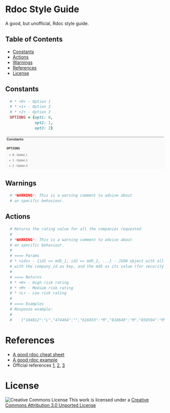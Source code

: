 # Rdoc Style Guide

A good, but unofficial, Rdoc style guide.

## Table of Contents

* [Constants](#constants)
* [Actions](#actions)
* [Warnings](#warnings)
* [References](#references)
* [License](#license)

## Constants

  ```Ruby
    # * +0+ - Option 1
    # * +1+ - Option 2
    # * +2+ - Option 3
    OPTIONS = {opt1: 0,
               opt2: 1,
               opt3: 2}
  ```

  ![alt tag](https://raw.githubusercontent.com/ljromero/rdoc-style-guide/master/app/assets/images/constants.png)

## Warnings

  ```Ruby
    # *WARNING*: This is a warning comment to advise about
    # an specific behaviour.
  ```

## Actions

  ```Ruby
    # Returns the rating value for all the companies requested
    #
    # *WARNING*: This is a warning comment to advise about
    # an specific behaviour.
    #
    # ==== Params
    # * +ids+ - {id1 => md5_1, id2 => md5_2, ...} - JSON object with all the companies to return their risk. Each company is added to the object
    # with the company_id as key, and the md5 as its value (for security purposes).
    #
    # ==== Returns
    # * +H+ - High risk rating
    # * +M+ - Medium risk rating
    # * +L+ - Low risk rating
    #
    # ==== Examples
    # Response example:
    #
    #    {"184812":"L","474464":"","616033":"M","818649":"M","859594":"M",...}
  ```

# References

* [A good rdoc cheat sheet](http://jan.varwig.org/wp-content/uploads/2006/09/Rdoc%20Cheat%20Sheet.pdf)
* [A good rdoc example](http://blog.firsthand.ca/2010/09/ruby-rdoc-example.html)
* Official references [1](http://ruby-doc.org/stdlib-2.1.1/libdoc/rdoc/rdoc/RDoc/Parser/Ruby.html), [2](http://docs.seattlerb.org/rdoc/RDoc/Markup.html), [3](http://rdoc.rubyforge.org/RDoc/Parser/Ruby.html)

# License

![Creative Commons License](http://i.creativecommons.org/l/by/3.0/88x31.png)
This work is licensed under a
[Creative Commons Attribution 3.0 Unported License](http://creativecommons.org/licenses/by/3.0/deed.en_US)

